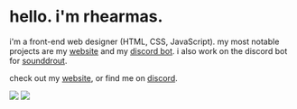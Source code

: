 # hello. i'm rhearmas.

i'm a front-end web designer (HTML, CSS, JavaScript). my most notable projects are my [website](https://rhearm.as) and my [discord bot](https://gitlab.com/boxsupremacy/cardboardbox). i also work on the discord bot for [sounddrout](https://www.youtube.com/c/SoundDrout).

check out my [website](https://rhearm.as), or find me on [discord](https://discord.com/users/212957230251769858).

![](https://github-readme-stats.vercel.app/api?username=rhearmas&theme=nord&count_private=true&show_icons=true&hide_border=true)
![](http://github-readme-streak-stats.herokuapp.com?user=rhearmas&theme=nord&hide_border=true&date_format=M%20j%5B%2C%20Y%5D&fire=D08770&ring=EBCB8B&stroke=DD272700&currStreakNum=8FBCBB&sideNums=8FBCBB&dates=4C566A&currStreakLabel=81A1C1)
